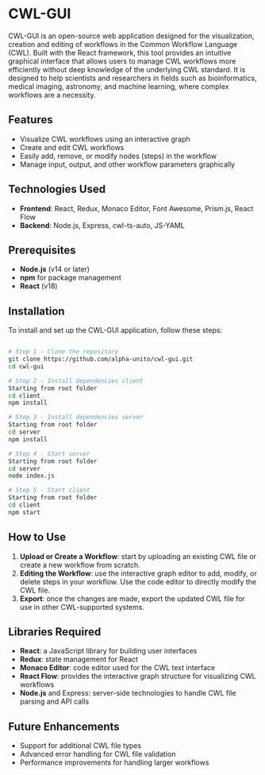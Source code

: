 # CWL-GUI

CWL-GUI is an open-source web application designed for the visualization, creation and editing of workflows in the Common Workflow Language (CWL). Built with the React framework, this tool provides an intuitive graphical interface that allows users to manage CWL workflows more efficiently without deep knowledge of the underlying CWL standard. It is designed to help scientists and researchers in fields such as bioinformatics, medical imaging, astronomy, and machine learning, where complex workflows are a necessity.

## Features

- Visualize CWL workflows using an interactive graph
- Create and edit CWL workflows
- Easily add, remove, or modify nodes (steps) in the workflow
- Manage input, output, and other workflow parameters graphically

## Technologies Used

- **Frontend**: React, Redux, Monaco Editor, Font Awesome, Prism.js, React Flow
- **Backend**: Node.js, Express, cwl-ts-auto, JS-YAML

## Prerequisites

- **Node.js** (v14 or later)
- **npm** for package management
- **React** (v18)

## Installation

To install and set up the CWL-GUI application, follow these steps:

```bash

# Step 1 - Clone the repository
git clone https://github.com/alpha-unito/cwl-gui.git
cd cwl-gui

# Step 2 - Install dependencies client
Starting from root folder
cd client
npm install

# Step 3 - Install dependencies server
Starting from root folder
cd server
npm install

# Step 4 - Start server
Starting from root folder
cd server
node index.js

# Step 5 - Start client
Starting from root folder
cd client
npm start

 ``` 

## How to Use

1. **Upload or Create a Workflow**: start by uploading an existing CWL file or create a new workflow from scratch.
2. **Editing the Workflow**: use the interactive graph editor to add, modify, or delete steps in your workflow. Use the code editor to directly modify the CWL file.
3. **Export**: once the changes are made, export the updated CWL file for use in other CWL-supported systems.

## Libraries Required
- **React**: a JavaScript library for building user interfaces
- **Redux**: state management for React
- **Monaco Editor**: code editor used for the CWL text interface
- **React Flow**: provides the interactive graph structure for visualizing CWL workflows
- **Node.js** and Express: server-side technologies to handle CWL file parsing and API calls

## Future Enhancements
- Support for additional CWL file types
- Advanced error handling for CWL file validation
- Performance improvements for handling larger workflows